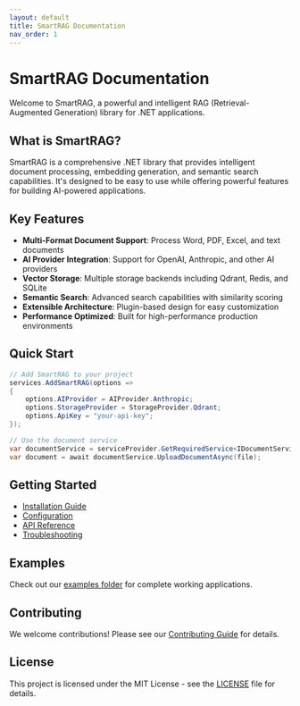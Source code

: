 ```yaml
---
layout: default
title: SmartRAG Documentation
nav_order: 1
---
```


# SmartRAG Documentation

Welcome to SmartRAG, a powerful and intelligent RAG (Retrieval-Augmented Generation) library for .NET applications.

## What is SmartRAG?

SmartRAG is a comprehensive .NET library that provides intelligent document processing, embedding generation, and semantic search capabilities. It's designed to be easy to use while offering powerful features for building AI-powered applications.

## Key Features

- **Multi-Format Document Support**: Process Word, PDF, Excel, and text documents
- **AI Provider Integration**: Support for OpenAI, Anthropic, and other AI providers
- **Vector Storage**: Multiple storage backends including Qdrant, Redis, and SQLite
- **Semantic Search**: Advanced search capabilities with similarity scoring
- **Extensible Architecture**: Plugin-based design for easy customization
- **Performance Optimized**: Built for high-performance production environments

## Quick Start

```csharp
// Add SmartRAG to your project
services.AddSmartRAG(options =>
{
    options.AIProvider = AIProvider.Anthropic;
    options.StorageProvider = StorageProvider.Qdrant;
    options.ApiKey = "your-api-key";
});

// Use the document service
var documentService = serviceProvider.GetRequiredService<IDocumentService>();
var document = await documentService.UploadDocumentAsync(file);
```

## Getting Started

- [Installation Guide](getting-started.md)
- [Configuration](configuration.md)
- [API Reference](api-reference.md)
- [Troubleshooting](troubleshooting.md)

## Examples

Check out our [examples folder](https://github.com/yourusername/SmartRAG/tree/main/examples) for complete working applications.

## Contributing

We welcome contributions! Please see our [Contributing Guide](../CONTRIBUTING.md) for details.

## License

This project is licensed under the MIT License - see the [LICENSE](../LICENSE) file for details.
